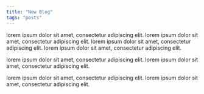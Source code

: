 ```yaml
---
title: "New Blog"
tags: "posts"
---
```



lorem ipsum dolor sit amet, consectetur adipiscing elit. lorem ipsum dolor sit amet, consectetur adipiscing elit. lorem ipsum dolor sit amet, consectetur adipiscing elit. lorem ipsum dolor sit amet, consectetur adipiscing elit.

lorem ipsum dolor sit amet, consectetur adipiscing elit. lorem ipsum dolor sit amet, consectetur adipiscing elit.

lorem ipsum dolor sit amet, consectetur adipiscing elit. lorem ipsum dolor sit amet, consectetur adipiscing elit.
